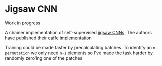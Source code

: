 # Jigsaw CNN

Work in progress

A chainer implementation of self-supervised [jigsaw CNNs](https://arxiv.org/abs/1603.09246). The authors have published their [caffe implementation](https://github.com/MehdiNoroozi/JigsawPuzzleSolver)

Training could be made faster by precalculating batches. To identify an `n-permutation` we only need `n-1` elements so I've made the task harder by randomly zero'ing one of the patches
